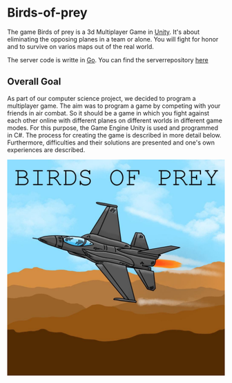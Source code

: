 # Birds-of-prey
The game Birds of prey is a 3d Multiplayer Game in [Unity](https://unity.com/). 
It's about eliminating the opposing planes in a team or alone.  You will fight for honor and to survive on varios maps out of the real world.

The server code is writte in [Go](https://go.dev/). You can find the serverrepository [here](https://go.dev/)


## Overall Goal 
As part of our computer science project, we decided to program a multiplayer game. The aim was to program a game by competing with your friends in air combat. So it should be a game in which you fight against each other online with different planes on different worlds in different game modes. For this purpose, the Game Engine Unity is used and programmed in C#. The process for creating the game is described in more detail below. Furthermore, difficulties and their solutions are presented and one's own experiences are described.
<p align="center">
<img src="https://github.com/ExpidetGames/Birds-of-prey/blob/main/Birds%20of%20Prey/Assets/Art/MainMenuAnimation/Frame3.jpeg" alt="drawing" width="600" height="500"/>
</p>

